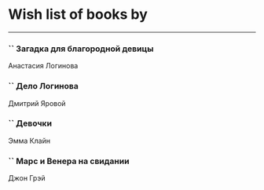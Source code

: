 # Wish list of books by [](https://ok.ru/profile/536771522733)
---

### `` Загадка для благородной девицы
Анастасия Логинова

### `` Дело Логинова
Дмитрий Яровой

### `` Девочки
Эмма Клайн

### `` Марс и Венера на свидании
Джон Грэй


